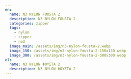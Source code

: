 ```yaml
---
en:
  name: N3 NYLON FOUSTA 2
  description: N3 NYLON FOUSTA 2
  categories: zipper
  tags:
    - nylon
    - zipper
    - no3
  image_main: /assets/img/n3-nylon-fousta-2.webp
  image_150: /assets/img/n3-nylon-fousta-2-150x150.webp
  image_300: /assets/img/n3-nylon-fousta-2-300x300.webp
el:
  name: N3 NYLON ΦΟΥΣΤΑ 2
  description: N3 NYLON ΦΟΥΣΤΑ 2
---
```

